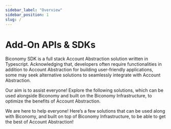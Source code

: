 ```yaml
---
sidebar_label: "Overview"
sidebar_position: 1
slug: /
---
```


# Add-On APIs & SDKs

Biconomy SDK is a full stack Account Abstraction solution written in Typescript. Acknowledging that, developers often require functionalities in addition to Account Abstraction for building user-friendly applications, some may seek alternative solutions to seamlessly integrate with Account Abstraction.

Our aim is to assist everyone! Explore the following solutions, which can be used alongside Biconomy and built on the Biconomy Infrastructure, to optimize the benefits of Account Abstraction.

We are here to help everyone! Here’s a few solutions that can be used along with Biconomy, and built on top of Biconomy Infrastructure, to be able to get the best of Account Abstraction!

